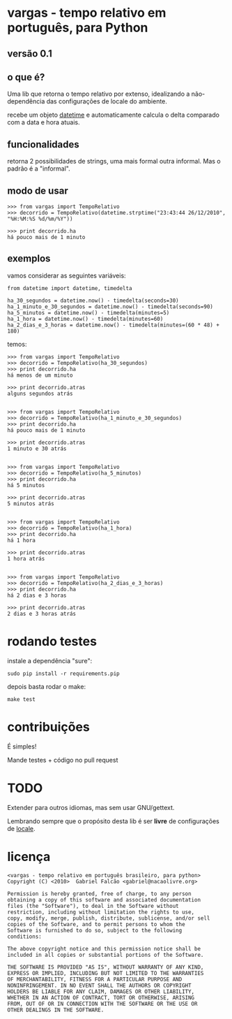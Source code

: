 # vargas - tempo relativo em português, para Python

## versão 0.1

## o que é?

Uma lib que retorna o tempo relativo por extenso, idealizando a
não-dependência das configurações de locale do ambiente.

recebe um objeto
[datetime](http://docs.python.org/library/datetime.html#datetime.datetime)
e automaticamente calcula o delta comparado com a data e hora atuais.

## funcionalidades

retorna 2 possibilidades de strings, uma mais formal outra
informal. Mas o padrão é a "informal".

## modo de usar


    >>> from vargas import TempoRelativo
    >>> decorrido = TempoRelativo(datetime.strptime("23:43:44 26/12/2010", "%H:%M:%S %d/%m/%Y"))

    >>> print decorrido.ha
    há pouco mais de 1 minuto

## exemplos

vamos considerar as seguintes variáveis:

    from datetime import datetime, timedelta

    ha_30_segundos = datetime.now() - timedelta(seconds=30)
    ha_1_minuto_e_30_segundos = datetime.now() - timedelta(seconds=90)
    ha_5_minutos = datetime.now() - timedelta(minutes=5)
    ha_1_hora = datetime.now() - timedelta(minutes=60)
    ha_2_dias_e_3_horas = datetime.now() - timedelta(minutes=(60 * 48) + 180)

temos:

    >>> from vargas import TempoRelativo
    >>> decorrido = TempoRelativo(ha_30_segundos)
    >>> print decorrido.ha
    há menos de um minuto

    >>> print decorrido.atras
    alguns segundos atrás


    >>> from vargas import TempoRelativo
    >>> decorrido = TempoRelativo(ha_1_minuto_e_30_segundos)
    >>> print decorrido.ha
    há pouco mais de 1 minuto

    >>> print decorrido.atras
    1 minuto e 30 atrás


    >>> from vargas import TempoRelativo
    >>> decorrido = TempoRelativo(ha_5_minutos)
    >>> print decorrido.ha
    há 5 minutos

    >>> print decorrido.atras
    5 minutos atrás


    >>> from vargas import TempoRelativo
    >>> decorrido = TempoRelativo(ha_1_hora)
    >>> print decorrido.ha
    há 1 hora

    >>> print decorrido.atras
    1 hora atrás


    >>> from vargas import TempoRelativo
    >>> decorrido = TempoRelativo(ha_2_dias_e_3_horas)
    >>> print decorrido.ha
    há 2 dias e 3 horas

    >>> print decorrido.atras
    2 dias e 3 horas atrás


# rodando testes

instale a dependência "sure":

    sudo pip install -r requirements.pip

depois basta rodar o make:

    make test


# contribuições

É simples!

Mande testes + código no pull request

# TODO

   Extender para outros idiomas, mas sem usar GNU/gettext.

   Lembrando sempre que o propósito desta lib é ser **livre** de configurações de
   [locale](http://www.gnu.org/s/libc/manual/html_node/Locales.html).

# licença

    <vargas - tempo relativo em português brasileiro, para python>
    Copyright (C) <2010>  Gabriel Falcão <gabriel@nacaolivre.org>

    Permission is hereby granted, free of charge, to any person
    obtaining a copy of this software and associated documentation
    files (the "Software"), to deal in the Software without
    restriction, including without limitation the rights to use,
    copy, modify, merge, publish, distribute, sublicense, and/or sell
    copies of the Software, and to permit persons to whom the
    Software is furnished to do so, subject to the following
    conditions:

    The above copyright notice and this permission notice shall be
    included in all copies or substantial portions of the Software.

    THE SOFTWARE IS PROVIDED "AS IS", WITHOUT WARRANTY OF ANY KIND,
    EXPRESS OR IMPLIED, INCLUDING BUT NOT LIMITED TO THE WARRANTIES
    OF MERCHANTABILITY, FITNESS FOR A PARTICULAR PURPOSE AND
    NONINFRINGEMENT. IN NO EVENT SHALL THE AUTHORS OR COPYRIGHT
    HOLDERS BE LIABLE FOR ANY CLAIM, DAMAGES OR OTHER LIABILITY,
    WHETHER IN AN ACTION OF CONTRACT, TORT OR OTHERWISE, ARISING
    FROM, OUT OF OR IN CONNECTION WITH THE SOFTWARE OR THE USE OR
    OTHER DEALINGS IN THE SOFTWARE.

